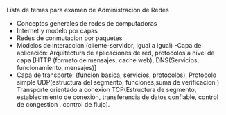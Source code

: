 Lista de temas para examen de Administracion de Redes

- Conceptos generales de redes de computadoras
- Internet y modelo por capas
- Redes de conmutacion por paquetes
- Modelos de interaccion (cliente-servidor, igual a igual) 
-Capa de aplicación: Arquitectura de aplicaciones de red, protocolos a nivel de capa [HTTP (formato de mensajes, cache web), 
DNS(Servicios, funcionamiento, mensajes)] 
- Capa de transporte: (funcion basica, servicios, protocolos), Protocolo simple UDP(estructura del segmento, funciones,suma de verificacion
) Transporte orientado a conexion TCP(Estructura de segmento, establecimiento de conexión, transferencia de datos confiable, control de congestion
, control de flujo).
